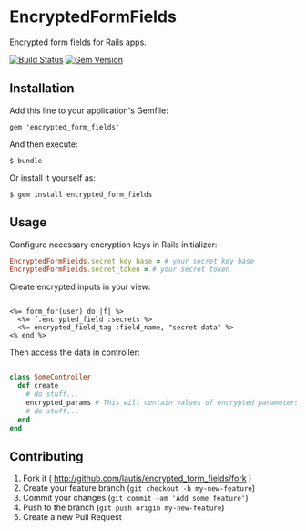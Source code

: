 # EncryptedFormFields

Encrypted form fields for Rails apps.

[![Build Status](https://travis-ci.org/lautis/encrypted_form_fields.svg)](https://travis-ci.org/lautis/encrypted_form_fields)
[![Gem Version](https://badge.fury.io/rb/encrypted_form_fields.svg)](http://badge.fury.io/rb/encrypted_form_fields)

## Installation

Add this line to your application's Gemfile:

    gem 'encrypted_form_fields'

And then execute:

    $ bundle

Or install it yourself as:

    $ gem install encrypted_form_fields

## Usage

Configure necessary encryption keys in Rails initializer:

```ruby
EncryptedFormFields.secret_key_base = # your secret key base
EncryptedFormFields.secret_token = # your secret token

```

Create encrypted inputs in your view:

```erb

<%= form_for(user) do |f| %>
  <%= f.encrypted_field :secrets %>
  <%= encrypted_field_tag :field_name, "secret data" %>
<% end %>

```

Then access the data in controller:

```ruby

class SomeController
  def create
    # do stuff...
    encrypted_params # This will contain values of encrypted parameters
    # do stuff...
  end
end
```

## Contributing

1. Fork it ( http://github.com/lautis/encrypted_form_fields/fork )
2. Create your feature branch (`git checkout -b my-new-feature`)
3. Commit your changes (`git commit -am 'Add some feature'`)
4. Push to the branch (`git push origin my-new-feature`)
5. Create a new Pull Request

